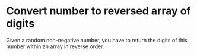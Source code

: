 # Convert number to reversed array of digits
Given a random non-negative number, you have to return the digits of this number within an array in reverse order.
